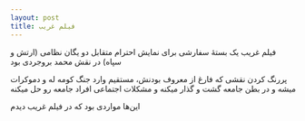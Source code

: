 ```yaml
---
layout: post
title: فیلم غریب
---
```


فیلم غریب یک بستهٔ سفارشی برای نمایش احترام متقابل دو یگان نظامی (ارتش و سپاه) در نقش محمد بروجردی بود

پررنگ کردن نقشی که فارغ از معروف بودنش، مستقیم وارد جنگ کومه له و دموکرات میشه و در بطن جامعه گشت و گذار میکنه و مشکلات اجتماعی افراد جامعه رو حل میکنه

این‌ها مواردی بود که در فیلم غریب دیدم
